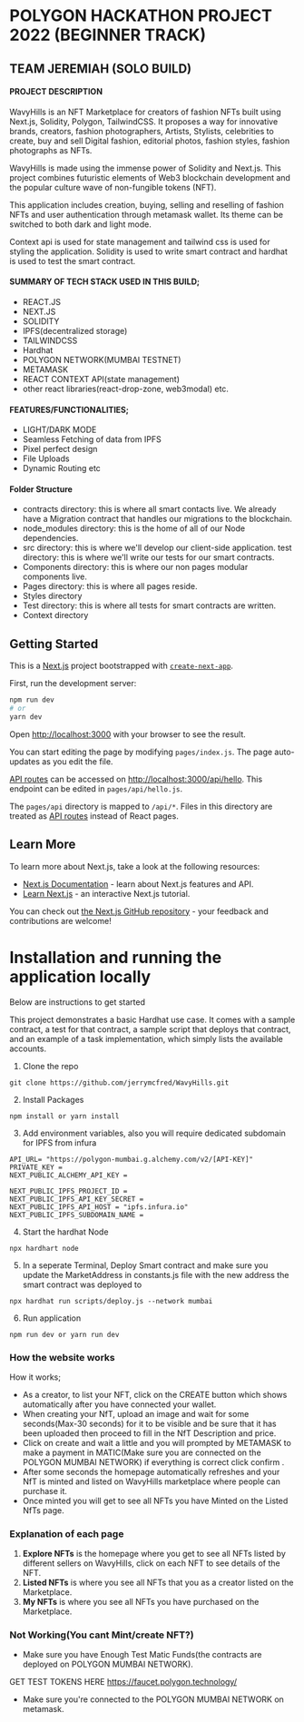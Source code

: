 
# POLYGON HACKATHON PROJECT 2022 (BEGINNER TRACK)
## TEAM JEREMIAH (SOLO BUILD)


#### PROJECT DESCRIPTION
WavyHills is an NFT Marketplace for creators of fashion NFTs built using Next.js, Solidity, Polygon, TailwindCSS.
It proposes a way for innovative brands, creators, fashion photographers, Artists, Stylists, celebrities to create, buy and sell Digital fashion, editorial photos, fashion styles, fashion photographs as NFTs.



WavyHills is made using the immense power of Solidity and Next.js. This project combines futuristic elements of Web3 blockchain development and the popular culture wave of non-fungible tokens (NFT).

This application includes creation, buying, selling and reselling of fashion NFTs and user authentication through metamask wallet. Its theme can be switched to both dark and light mode. 

Context api is used for state management and tailwind css is used for styling the application. Solidity is used to write smart contract and hardhat is used to test the smart contract.



#### SUMMARY OF TECH STACK USED IN THIS BUILD;
- REACT.JS
- NEXT.JS
- SOLIDITY
- IPFS(decentralized storage)
- TAILWINDCSS
- Hardhat
- POLYGON NETWORK(MUMBAI TESTNET)
- METAMASK
- REACT CONTEXT API(state management)
- other react libraries(react-drop-zone, web3modal) etc.




#### FEATURES/FUNCTIONALITIES;
- LIGHT/DARK MODE
- Seamless Fetching of data from IPFS
- Pixel perfect design
- File Uploads
- Dynamic Routing etc

#### Folder Structure
- contracts directory: this is where all smart contacts live. We already have a Migration contract that handles our migrations to the blockchain.
- node_modules directory: this is the home of all of our Node dependencies.
- src directory: this is where we'll develop our client-side application. test directory: this is where we'll write our tests for our smart contracts.
- Components directory: this is where our non pages modular components live.
- Pages directory: this is where all pages reside.
- Styles directory
- Test directory: this is where all tests for smart contracts are written.
- Context directory










## Getting Started

This is a [Next.js](https://nextjs.org/) project bootstrapped with [`create-next-app`](https://github.com/vercel/next.js/tree/canary/packages/create-next-app).

First, run the development server:

```bash
npm run dev
# or
yarn dev
```

Open [http://localhost:3000](http://localhost:3000) with your browser to see the result.

You can start editing the page by modifying `pages/index.js`. The page auto-updates as you edit the file.

[API routes](https://nextjs.org/docs/api-routes/introduction) can be accessed on [http://localhost:3000/api/hello](http://localhost:3000/api/hello). This endpoint can be edited in `pages/api/hello.js`.

The `pages/api` directory is mapped to `/api/*`. Files in this directory are treated as [API routes](https://nextjs.org/docs/api-routes/introduction) instead of React pages.

## Learn More

To learn more about Next.js, take a look at the following resources:

- [Next.js Documentation](https://nextjs.org/docs) - learn about Next.js features and API.
- [Learn Next.js](https://nextjs.org/learn) - an interactive Next.js tutorial.

You can check out [the Next.js GitHub repository](https://github.com/vercel/next.js/) - your feedback and contributions are welcome!


# Installation and running the application locally

Below are instructions to get started

This project demonstrates a basic Hardhat use case. It comes with a sample contract, a test for that contract, a sample script that deploys that contract, and an example of a task implementation, which simply lists the available accounts.

1. Clone the repo

```shell
git clone https://github.com/jerrymcfred/WavyHills.git
```
2. Install Packages

```shell
npm install or yarn install
```
3. Add environment variables, also you will require dedicated subdomain for IPFS from infura

```shell
API_URL= "https://polygon-mumbai.g.alchemy.com/v2/[API-KEY]"
PRIVATE_KEY = 
NEXT_PUBLIC_ALCHEMY_API_KEY = 

NEXT_PUBLIC_IPFS_PROJECT_ID = 
NEXT_PUBLIC_IPFS_API_KEY_SECRET = 
NEXT_PUBLIC_IPFS_API_HOST = "ipfs.infura.io" 
NEXT_PUBLIC_IPFS_SUBDOMAIN_NAME = 
```
4. Start the hardhat Node

```shell
npx hardhart node
```

5. In a seperate Terminal, Deploy Smart contract and make sure you update the MarketAddress in constants.js file with the new address the smart contract was deployed to

```shell
npx hardhat run scripts/deploy.js --network mumbai
```
6. Run application

```shell
npm run dev or yarn run dev
```
### How the website works
How it works;
- As a creator, to list your NFT, click on the CREATE button which shows automatically after you have connected your wallet.
- When creating your NfT, upload an image and wait for some seconds(Max-30 seconds) for it to be visible and be sure that it has been uploaded then proceed to fill in the NfT Description and price.
- Click on create and wait a little and you will prompted by METAMASK to make a payment in MATIC(Make sure you are connected on the POLYGON MUMBAI NETWORK) if everything is correct click confirm .
- After some seconds the homepage automatically refreshes and your NfT is minted and listed on WavyHills marketplace where people can purchase it.
- Once minted you will get to see all NFTs you have Minted on the Listed NfTs page.


### Explanation of each page
1. **Explore NFTs** is the homepage where you get to see all NFTs listed by different sellers on WavyHills, click on each NFT to see details of the NFT.
2. **Listed NFTs** is where you see all NFTs that you as a creator listed on the Marketplace.
3. **My NFTs** is where you see all NFTs you have purchased on the Marketplace.



### Not Working(You cant Mint/create NFT?)
- Make sure you have Enough Test Matic Funds(the contracts are deployed on POLYGON MUMBAI NETWORK). 

GET TEST TOKENS HERE https://faucet.polygon.technology/

- Make sure you're connected to the POLYGON MUMBAI NETWORK on metamask.
